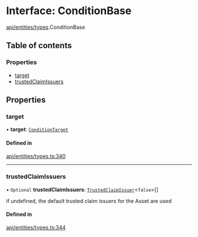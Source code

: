 # Interface: ConditionBase

[api/entities/types](../wiki/api.entities.types).ConditionBase

## Table of contents

### Properties

- [target](../wiki/api.entities.types.ConditionBase#target)
- [trustedClaimIssuers](../wiki/api.entities.types.ConditionBase#trustedclaimissuers)

## Properties

### target

• **target**: [`ConditionTarget`](../wiki/api.entities.types.ConditionTarget)

#### Defined in

[api/entities/types.ts:340](https://github.com/PolymeshAssociation/polymesh-sdk/blob/8a9e72221/src/api/entities/types.ts#L340)

___

### trustedClaimIssuers

• `Optional` **trustedClaimIssuers**: [`TrustedClaimIssuer`](../wiki/api.entities.types.TrustedClaimIssuer)\<``false``\>[]

if undefined, the default trusted claim issuers for the Asset are used

#### Defined in

[api/entities/types.ts:344](https://github.com/PolymeshAssociation/polymesh-sdk/blob/8a9e72221/src/api/entities/types.ts#L344)
